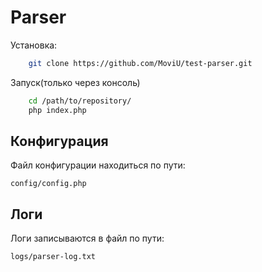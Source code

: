 <h1>Parser</h1>

<p>Установка: </p>

```bash
    git clone https://github.com/MoviU/test-parser.git
```

<p>Запуск(только через консоль)</p>

```bash
    cd /path/to/repository/
    php index.php
```
<h2>Конфигурация</h2>

<p>Файл конфигурации находиться по пути: </p>
    
`config/config.php`

<h2>Логи</h2>

<p>Логи записываются в файл по пути: </p>
    
`logs/parser-log.txt`
